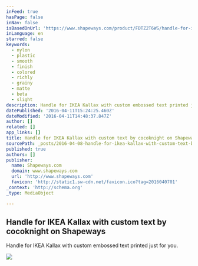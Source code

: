 ```yaml
---
inFeed: true
hasPage: false
inNav: false
isBasedOnUrl: 'https://www.shapeways.com/product/FDTZ2T6WS/handle-for-ikea-kallax-with-custom-text?li=shareProduct'
inLanguage: en
starred: false
keywords:
  - nylon
  - plastic
  - smooth
  - finish
  - colored
  - richly
  - grainy
  - matte
  - beta
  - slight
description: Handle for IKEA Kallax with custom embossed text printed just for you.
datePublished: '2016-04-11T15:24:25.460Z'
dateModified: '2016-04-11T14:48:37.847Z'
author: []
related: []
app_links: []
title: Handle for IKEA Kallax with custom text by cocoknight on Shapeways
sourcePath: _posts/2016-04-08-handle-for-ikea-kallax-with-custom-text-by-cocoknight-on-sha.md
published: true
authors: []
publisher:
  name: Shapeways.com
  domain: www.shapeways.com
  url: 'http://www.shapeways.com'
  favicon: 'http://static1.sw-cdn.net/favicon.ico?tag=2016040701'
_context: 'http://schema.org'
_type: MediaObject

---
```

<article style=""><h1>Handle for IKEA Kallax with custom text by cocoknight on Shapeways</h1><p>Handle for IKEA Kallax with custom embossed text printed just for you.</p><img src="https://s3-us-west-2.amazonaws.com/the-grid-img/p/2cc06fc10159defb37f796dd895495063211cfc3.jpg" /></article>